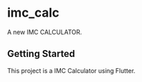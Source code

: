 # imc_calc

A new IMC CALCULATOR.

## Getting Started

This project is a IMC Calculator using Flutter.
